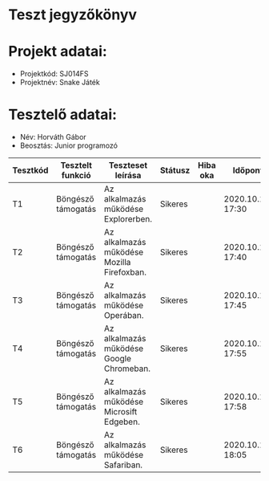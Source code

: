 # Teszt jegyzőkönyv

# Projekt adatai:
- Projektkód: SJ014FS
- Projektnév: Snake Játék

# Tesztelő adatai:
- Név: Horváth Gábor
- Beosztás: Junior programozó

| Tesztkód | Tesztelt funkció | Teszteset leírása                                    | Státusz     | Hiba oka                                 | Időpont           |
|----------|------------------|------------------------------------------------------|-------------|------------------------------------------|-------------------|
| T1       | Böngésző támogatás	| Az alkalmazás működése Explorerben. | Sikeres     |                                          | 2020.10.10. 17:30 |
| T2       | Böngésző támogatás	| Az alkalmazás működése Mozilla Firefoxban.    | Sikeres     |                                          | 2020.10.10. 17:40 |
| T3       | Böngésző támogatás	| Az alkalmazás működése Operában.       | Sikeres     |                                          | 2020.10.10. 17:45 |
| T4       | Böngésző támogatás	| Az alkalmazás működése Google Chromeban.               | Sikeres     |                                          | 2020.10.10. 17:55 |
| T5       | Böngésző támogatás	| Az alkalmazás működése Microsift Edgeben.               | Sikeres     |                                          | 2020.10.10. 17:58 |
| T6       | Böngésző támogatás	| Az alkalmazás működése Safariban.               | Sikeres     |                                          | 2020.10.10. 18:05 |